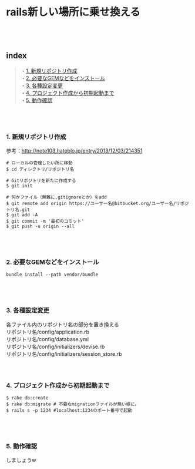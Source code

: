 
# rails新しい場所に乗せ換える

　  
　  
## index
> ・<a href="#anc_1">1. 新規リポジトリ作成</a>  
 ・<a href="#anc_2">2. 必要なGEMなどをインストール</a>  
 ・<a href="#anc_3">3. 各種設定変更</a>  
 ・<a href="#anc_4">4. プロジェクト作成から初期起動まで</a>  
 ・<a href="#anc_5">5. 動作確認</a>  

　  
　  
<a id="anc_1"></a>
### 1. 新規リポジトリ作成
参考：http://note103.hateblo.jp/entry/2013/12/03/214351  
```erb
# ローカルの管理したい所に移動
$ cd ディレクトリ/リポジトリ名

# Gitリポジトリを新たに作成する
$ git init

# 何かファイル（無難に.gitignoreとか）をadd
$ git remote add origin https://ユーザー名@bitbucket.org/ユーザー名/リポジトリ名.git
$ git add -A
$ git commit -m '最初のコミット'
$ git push -u origin --all
```
　  
　  
<a id="anc_2"></a>
### 2. 必要なGEMなどをインストール
```
bundle install --path vendor/bundle
```
　  
　  
<a id="anc_3"></a>
### 3. 各種設定変更
各ファイル内のリポジトリ名の部分を置き換える  
リポジトリ名/config/application.rb  
リポジトリ名/config/database.yml  
リポジトリ名/config/initializers/devise.rb  
リポジトリ名/config/initializers/session_store.rb  
　  
　  
<a id="anc_4"></a>
### 4. プロジェクト作成から初期起動まで
```
$ rake db:create
$ rake db:migrate # 不要なmigrationファイルが無い様に。
$ rails s -p 1234 #localhost:1234のポート番号で起動
```
　  
　  
<a id="anc_5"></a>
### 5. 動作確認
しましょうw


